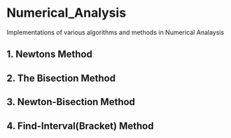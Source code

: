 # Numerical_Analysis
Implementations of various algorithms and methods in Numerical Analaysis

## 1. Newtons Method
## 2. The Bisection Method
## 3. Newton-Bisection Method
## 4. Find-Interval(Bracket) Method